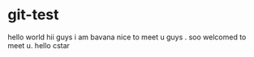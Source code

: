 # git-test
hello world 
hii guys i am bavana nice to meet u guys . soo welcomed to meet u.
hello cstar

